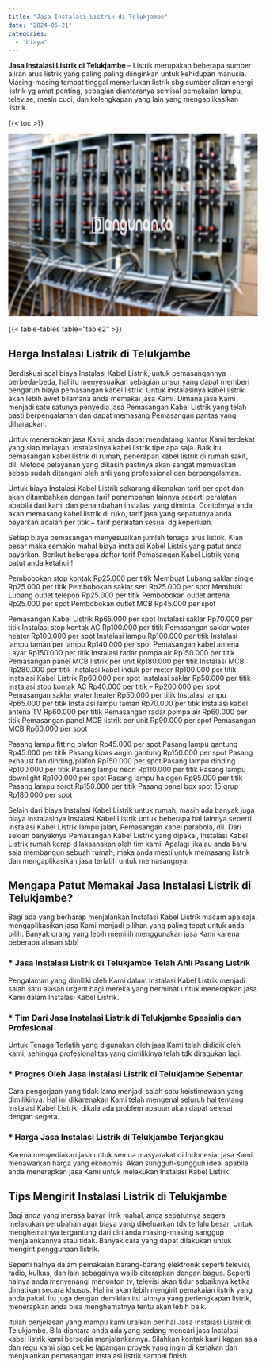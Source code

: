 ```yaml
---
title: "Jasa Instalasi Listrik di Telukjambe"
date: "2024-05-21"
categories: 
  - "biaya"
---
```


**Jasa Instalasi Listrik di Telukjambe** – Listrik merupakan beberapa sumber aliran arus listrik yang paling paling diinginkan untuk kehidupan manusia. Masing-masing tempat tinggal memerlukan listrik sbg sumber aliran energi listrik yg amat penting, sebagian diantaranya semisal pemakaian lampu, televise, mesin cuci, dan kelengkapan yang lain yang mengaplikasikan listrik.

{{< toc >}}

![Jasa Instalasi Listrik di Telukjambe](/images/instalasi-listrik-murah23.png)

{{< table-tables table="table2" >}}

## Harga Instalasi Listrik di Telukjambe

Berdiskusi soal biaya Instalasi Kabel Listrik, untuk pemasangannya berbeda-beda, hal itu menyesuaikan sebagian unsur yang dapat memberi pengaruh biaya pemasangan kabel listrik. Untuk instalasinya kabel listrik akan lebih awet bilamana anda memakai jasa Kami. Dimana jasa Kami menjadi satu satunya penyedia jasa Pemasangan Kabel Listrik yang telah pasti berpengalaman dan dapat memasang Pemasangan pantas yang diharapkan.

Untuk menerapkan jasa Kami, anda dapat mendatangi kantor Kami terdekat yang siap melayani instalasinya kabel listrik tipe apa saja. Baik itu pemasangan kabel listrik di rumah, penerapan kabel listrik di rumah sakit, dll. Metode pelayanan yang dikasih pastinya akan sangat memuaskan sebab sudah ditangani oleh ahli yang professional dan berpengalaman.

Untuk biaya Instalasi Kabel Listrik sekarang dikenakan tarif per spot dan akan ditambahkan dengan tarif penambahan lainnya seperti peralatan apabila dari kami dan penambahan instalasi yang diminta. Contohnya anda akan memasang kabel listrik di ruko, tarif jasa yang sepatutnya anda bayarkan adalah per titik + tarif peralatan sesuai dg keperluan.

Setiap biaya pemasangan menyesuaikan jumlah tenaga arus listrik. Kian besar maka semakin mahal biaya instalasi Kabel Listrik yang patut anda bayarkan. Berikut beberapa daftar tarif Pemasangan Kabel Listrik yang patut anda ketahui !

Pembobokan stop kontak Rp25.000 per titik Membuat Lubang saklar single Rp25.000 per titik Pembobokan saklar seri Rp25.000 per spot Membuat Lubang outlet telepon Rp25.000 per titik Pembobokan outlet antena Rp25.000 per spot Pembobokan outlet MCB Rp45.000 per spot

Pemasangan Kabel Listrik Rp65.000 per spot Instalasi saklar Rp70.000 per titik Instalasi stop kontak AC Rp100.000 per titik Pemasangan saklar water heater Rp100.000 per spot Instalasi lampu Rp100.000 per titik Instalasi lampu taman per lampu Rp140.000 per spot Pemasangan kabel antena Layar Rp150.000 per titik Instalasi radar pompa air Rp150.000 per titik Pemasangan panel MCB listrik per unit Rp180.000 per titik Instalasi MCB Rp280.000 per titik Instalasi kabel induk per meter Rp100.000 per titik Instalasi Kabel Listrik Rp60.000 per spot Instalasi saklar Rp50.000 per titik Instalasi stop kontak AC Rp40.000 per titik – Rp200.000 per spot Pemasangan saklar water heater Rp50.000 per titik Instalasi lampu Rp65.000 per titik Instalasi lampu taman Rp70.000 per titik Instalasi kabel antena TV Rp60.000 per titik Pemasangan radar pompa air Rp60.000 per titik Pemasangan panel MCB listrik per unit Rp90.000 per spot Pemasangan MCB Rp60.000 per spot

Pasang lampu fitting plafon Rp45.000 per spot Pasang lampu gantung Rp45.000 per titik Pasang kipas angin gantung Rp150.000 per spot Pasang exhaust fan dinding/plafon Rp150.000 per spot Pasang lampu dinding Rp100.000 per titik Pasang lampu neon Rp110.000 per titik Pasang lampu downlight Rp100.000 per spot Pasang lampu halogen Rp95.000 per titik Pasang lampu sorot Rp150.000 per titik Pasang panel box spot 15 grup Rp180.000 per spot

Selain dari biaya Instalasi Kabel Listrik untuk rumah, masih ada banyak juga biaya instalasinya Instalasi Kabel Listrik untuk beberapa hal lainnya seperti Instalasi Kabel Listrik lampu jalan, Pemasangan kabel parabola, dll. Dari sekian banyaknya Pemasangan Kabel Listrik yang dipakai, Instalasi Kabel Listrik rumah kerap dilaksanakan oleh tim kami. Apalagi jikalau anda baru saja membangun sebuah rumah, maka anda mesti untuk memasang listrik dan mengaplikasikan jasa terlatih untuk memasangnya.

## Mengapa Patut Memakai Jasa Instalasi Listrik di Telukjambe?

Bagi ada yang berharap menjalankan Instalasi Kabel Listrik macam apa saja, mengaplikasikan jasa Kami menjadi pilihan yang paling tepat untuk anda pilih. Banyak orang yang lebih memilih menggunakan jasa Kami karena beberapa alasan sbb!

### \* Jasa Instalasi Listrik di Telukjambe Telah Ahli Pasang Listrik

Pengalaman yang dimiliki oleh Kami dalam Instalasi Kabel Listrik menjadi salah satu alasan urgent bagi mereka yang berminat untuk menerapkan jasa Kami dalam Instalasi Kabel Listrik.

### \* Tim Dari Jasa Instalasi Listrik di Telukjambe Spesialis dan Profesional

Untuk Tenaga Terlatih yang digunakan oleh jasa Kami telah dididik oleh kami, sehingga profesionalitas yang dimilikinya telah tdk diragukan lagi.

### \* Progres Oleh Jasa Instalasi Listrik di Telukjambe Sebentar

Cara pengerjaan yang tidak lama menjadi salah satu keistimewaan yang dimilikinya. Hal ini dikarenakan Kami telah mengenal seluruh hal tentang Instalasi Kabel Listrik, dikala ada problem apapun akan dapat selesai dengan segera.

### \* Harga Jasa Instalasi Listrik di Telukjambe Terjangkau

Karena menyediakan jasa untuk semua masyarakat di Indonesia, jasa Kami menawarkan harga yang ekonomis. Akan sungguh-sungguh ideal apabila anda menerapkan jasa Kami untuk melakukan Instalasi Kabel Listrik.

## Tips Mengirit Instalasi Listrik di Telukjambe


Bagi anda yang merasa bayar litrik mahal, anda sepatutnya segera melakukan perubahan agar biaya yang dikeluarkan tdk terlalu besar. Untuk menghematnya tergantung dari diri anda masing-masing sanggup menjalankannya atau tidak. Banyak cara yang dapat dilakukan untuk mengirit penggunaan listrik.

Seperti halnya dalam pemakaian barang-barang elektronik seperti televisi, radio, kulkas, dan lain sebagainya wajib diterapkan dengan bagus. Seperti halnya anda menyenangi menonton tv, televisi akan tidur sebaiknya ketika dimatikan secara khusus. Hal ini akan lebih mengirit pemakaian listrik yang anda pakai. Itu juga dengan demikian itu lainnya yang perlengkapan listrik, menerapkan anda bisa menghematnya tentu akan lebih baik.

Itulah penjelasan yang mampu kami uraikan perihal Jasa Instalasi Listrik di Telukjambe. Bila diantara anda ada yang sedang mencari jasa Instalasi kabel listrik kami bersedia menjalankannya. Silahkan kontak kami kapan saja dan regu kami siap cek ke lapangan proyek yang ingin di kerjakan dan menjalankan pemasangan instalasi listrik sampai finish.
